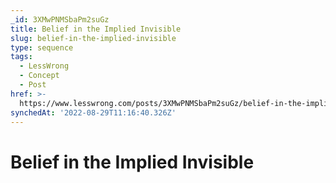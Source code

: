 ```yaml
---
_id: 3XMwPNMSbaPm2suGz
title: Belief in the Implied Invisible
slug: belief-in-the-implied-invisible
type: sequence
tags:
  - LessWrong
  - Concept
  - Post
href: >-
  https://www.lesswrong.com/posts/3XMwPNMSbaPm2suGz/belief-in-the-implied-invisible
synchedAt: '2022-08-29T11:16:40.326Z'
---
```

# Belief in the Implied Invisible

